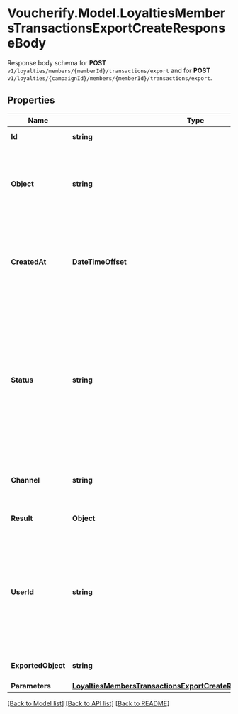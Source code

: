 # Voucherify.Model.LoyaltiesMembersTransactionsExportCreateResponseBody
Response body schema for **POST** `v1/loyalties/members/{memberId}/transactions/export` and for **POST** `v1/loyalties/{campaignId}/members/{memberId}/transactions/export`.

## Properties

Name | Type | Description | Notes
------------ | ------------- | ------------- | -------------
**Id** | **string** | Unique export ID. | [optional] 
**Object** | **string** | The type of object being represented. This object stores information about the export. | [optional] [default to ObjectEnum.Export]
**CreatedAt** | **DateTimeOffset** | Timestamp representing the date and time when the export was scheduled in ISO 8601 format. | [optional] 
**Status** | **string** | Status of the export. Informs you whether the export has already been completed, i.e. indicates whether the file containing the exported data has been generated. | [optional] [default to StatusEnum.SCHEDULED]
**Channel** | **string** | The channel through which the export was triggered. | [optional] 
**Result** | **Object** | Contains the URL of the CSV file. | [optional] 
**UserId** | **string** | Identifies the specific user who initiated the export through the Voucherify Dashboard; returned when the channel value is WEBSITE. | [optional] 
**ExportedObject** | **string** | The type of object to be exported. | [optional] [default to ExportedObjectEnum.VoucherTransactions]
**Parameters** | [**LoyaltiesMembersTransactionsExportCreateResponseBodyParameters**](LoyaltiesMembersTransactionsExportCreateResponseBodyParameters.md) |  | [optional] 

[[Back to Model list]](../../README.md#documentation-for-models) [[Back to API list]](../../README.md#documentation-for-api-endpoints) [[Back to README]](../../README.md)

